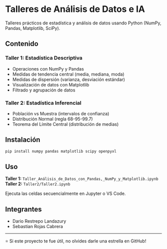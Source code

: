 # Talleres de Análisis de Datos e IA

Talleres prácticos de estadística y análisis de datos usando Python (NumPy, Pandas, Matplotlib, SciPy).

## Contenido

### **Taller 1: Estadística Descriptiva**
- Operaciones con NumPy y Pandas
- Medidas de tendencia central (media, mediana, moda)
- Medidas de dispersión (varianza, desviación estándar)
- Visualización de datos con Matplotlib
- Filtrado y agrupación de datos

### **Taller 2: Estadística Inferencial**
- Población vs Muestra (intervalos de confianza)
- Distribución Normal (regla 68-95-99.7)
- Teorema del Límite Central (distribución de medias)

## Instalación

```bash
pip install numpy pandas matplotlib scipy openpyxl
```

## Uso

**Taller 1:** `Taller_Análisis_de_Datos_con_Pandas,_NumPy_y_Matplotlib.ipynb`  
**Taller 2:** `Taller2/Taller2.ipynb`

Ejecuta las celdas secuencialmente en Jupyter o VS Code.

## Integrantes

- Dario Restrepo Landazury
- Sebastian Rojas Cabrera

---

⭐ Si este proyecto te fue útil, no olvides darle una estrella en GitHub!
